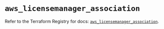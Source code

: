 # `aws_licensemanager_association`

Refer to the Terraform Registry for docs: [`aws_licensemanager_association`](https://registry.terraform.io/providers/hashicorp/aws/3.76.1/docs/resources/licensemanager_association).
